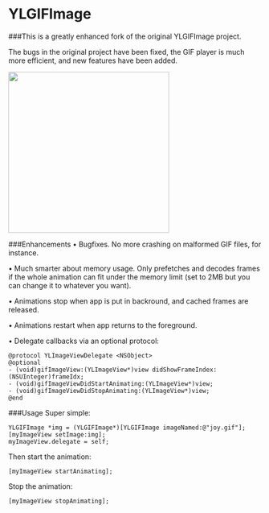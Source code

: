 YLGIFImage
==========

###This is a greatly enhanced fork of the original YLGIFImage project.

The bugs in the original project have been fixed, the GIF player is much more efficient, and new features have been added.

<img src="./GMGIF%20Demo/joy.gif" align="middle" width="320" />

###Enhancements
• Bugfixes. No more crashing on malformed GIF files, for instance.

• Much smarter about memory usage. Only prefetches and decodes frames if the whole animation can fit under the memory limit (set to 2MB but you can change it to whatever you want).

• Animations stop when app is put in backround, and cached frames are released.

• Animations restart when app returns to the foreground.

• Delegate callbacks via an optional protocol:

    @protocol YLImageViewDelegate <NSObject>
    @optional
    - (void)gifImageView:(YLImageView*)view didShowFrameIndex:(NSUInteger)frameIdx;
    - (void)gifImageViewDidStartAnimating:(YLImageView*)view;
    - (void)gifImageViewDidStopAnimating:(YLImageView*)view;
    @end

###Usage
Super simple:

    YLGIFImage *img = (YLGIFImage*)[YLGIFImage imageNamed:@"joy.gif"];
    [myImageView setImage:img];
    myImageView.delegate = self;

Then start the animation:

    [myImageView startAnimating];

Stop the animation:

    [myImageView stopAnimating];
